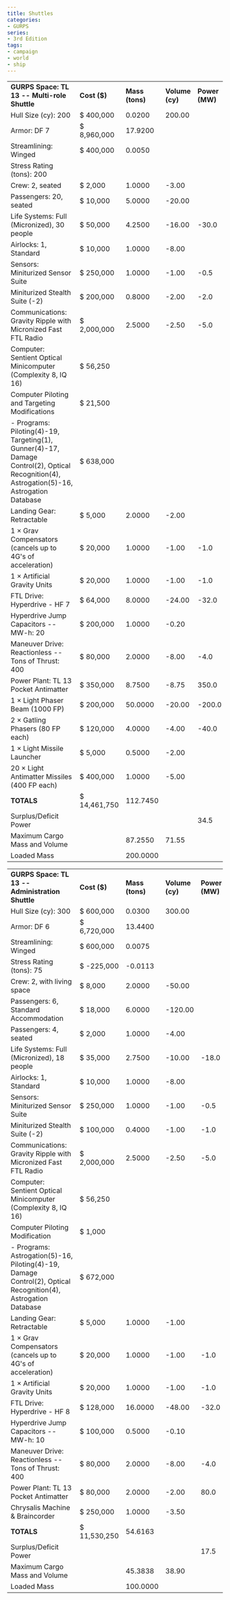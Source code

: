 ```yaml
---
title: Shuttles
categories:
- GURPS
series:
- 3rd Edition
tags:
- campaign
- world
- ship
---
```


|                                                                                                                                             |              |                 |                 |                |
|---------------------------------------------------------------------------------------------------------------------------------------------|--------------|-----------------|-----------------|----------------|
| **GURPS Space: TL 13 -- Multi-role Shuttle**                                                                                                | **Cost ($)** | **Mass (tons)** | **Volume (cy)** | **Power (MW)** |
| Hull Size (cy): 200                                                                                                                         | $ 400,000    | 0.0200          | 200.00          |                |
| Armor: DF 7                                                                                                                                 | $ 8,960,000  | 17.9200         |                 |                |
| Streamlining: Winged                                                                                                                        | $ 400,000    | 0.0050          |                 |                |
| Stress Rating (tons): 200                                                                                                                   |              |                 |                 |                |
| Crew: 2, seated                                                                                                                             | $ 2,000      | 1.0000          | -3.00           |                |
| Passengers: 20, seated                                                                                                                      | $ 10,000     | 5.0000          | -20.00          |                |
| Life Systems: Full (Micronized), 30 people                                                                                                  | $ 50,000     | 4.2500          | -16.00          | -30.0          |
| Airlocks: 1, Standard                                                                                                                       | $ 10,000     | 1.0000          | -8.00           |                |
| Sensors: Miniturized Sensor Suite                                                                                                           | $ 250,000    | 1.0000          | -1.00           | -0.5           |
| Miniturized Stealth Suite (-2)                                                                                                              | $ 200,000    | 0.8000          | -2.00           | -2.0           |
| Communications: Gravity Ripple with Micronized Fast FTL Radio                                                                               | $ 2,000,000  | 2.5000          | -2.50           | -5.0           |
| Computer: Sentient Optical Minicomputer (Complexity 8, IQ 16)                                                                               | $ 56,250     |                 |                 |                |
| Computer Piloting and Targeting Modifications                                                                                               | $ 21,500     |                 |                 |                |
| \- Programs: Piloting(4)-19, Targeting(1), Gunner(4)-17, Damage Control(2), Optical Recognition(4), Astrogation(5)-16, Astrogation Database | $ 638,000    |                 |                 |                |
| Landing Gear: Retractable                                                                                                                   | $ 5,000      | 2.0000          | -2.00           |                |
| 1 × Grav Compensators (cancels up to 4G's of acceleration)                                                                                  | $ 20,000     | 1.0000          | -1.00           | -1.0           |
| 1 × Artificial Gravity Units                                                                                                                | $ 20,000     | 1.0000          | -1.00           | -1.0           |
| FTL Drive: Hyperdrive - HF 7                                                                                                                | $ 64,000     | 8.0000          | -24.00          | -32.0          |
| Hyperdrive Jump Capacitors -- MW-h: 20                                                                                                      | $ 200,000    | 1.0000          | -0.20           |                |
| Maneuver Drive: Reactionless -- Tons of Thrust: 400                                                                                         | $ 80,000     | 2.0000          | -8.00           | -4.0           |
| Power Plant: TL 13 Pocket Antimatter                                                                                                        | $ 350,000    | 8.7500          | -8.75           | 350.0          |
| 1 × Light Phaser Beam (1000 FP)                                                                                                             | $ 200,000    | 50.0000         | -20.00          | -200.0         |
| 2 × Gatling Phasers (80 FP each)                                                                                                            | $ 120,000    | 4.0000          | -4.00           | -40.0          |
| 1 × Light Missile Launcher                                                                                                                  | $ 5,000      | 0.5000          | -2.00           |                |
| 20 × Light Antimatter Missiles (400 FP each)                                                                                                | $ 400,000    | 1.0000          | -5.00           |                |
| **TOTALS**                                                                                                                                  | $ 14,461,750 | 112.7450        |                 |                |
| Surplus/Deficit Power                                                                                                                       |              |                 |                 | 34.5           |
| Maximum Cargo Mass and Volume                                                                                                               |              | 87.2550         | 71.55           |                |
| Loaded Mass                                                                                                                                 |              | 200.0000        |                 |                |

|                                                                                                                 |              |                 |                 |                |
|-----------------------------------------------------------------------------------------------------------------|--------------|-----------------|-----------------|----------------|
| **GURPS Space: TL 13 -- Administration Shuttle**                                                                | **Cost ($)** | **Mass (tons)** | **Volume (cy)** | **Power (MW)** |
| Hull Size (cy): 300                                                                                             | $ 600,000    | 0.0300          | 300.00          |                |
| Armor: DF 6                                                                                                     | $ 6,720,000  | 13.4400         |                 |                |
| Streamlining: Winged                                                                                            | $ 600,000    | 0.0075          |                 |                |
| Stress Rating (tons): 75                                                                                        | $ -225,000   | -0.0113         |                 |                |
| Crew: 2, with living space                                                                                      | $ 8,000      | 2.0000          | -50.00          |                |
| Passengers: 6, Standard Accommodation                                                                           | $ 18,000     | 6.0000          | -120.00         |                |
| Passengers: 4, seated                                                                                           | $ 2,000      | 1.0000          | -4.00           |                |
| Life Systems: Full (Micronized), 18 people                                                                      | $ 35,000     | 2.7500          | -10.00          | -18.0          |
| Airlocks: 1, Standard                                                                                           | $ 10,000     | 1.0000          | -8.00           |                |
| Sensors: Miniturized Sensor Suite                                                                               | $ 250,000    | 1.0000          | -1.00           | -0.5           |
| Miniturized Stealth Suite (-2)                                                                                  | $ 100,000    | 0.4000          | -1.00           | -1.0           |
| Communications: Gravity Ripple with Micronized Fast FTL Radio                                                   | $ 2,000,000  | 2.5000          | -2.50           | -5.0           |
| Computer: Sentient Optical Minicomputer (Complexity 8, IQ 16)                                                   | $ 56,250     |                 |                 |                |
| Computer Piloting Modification                                                                                  | $ 1,000      |                 |                 |                |
| \- Programs: Astrogation(5)-16, Piloting(4)-19, Damage Control(2), Optical Recognition(4), Astrogation Database | $ 672,000    |                 |                 |                |
| Landing Gear: Retractable                                                                                       | $ 5,000      | 1.0000          | -1.00           |                |
| 1 × Grav Compensators (cancels up to 4G's of acceleration)                                                      | $ 20,000     | 1.0000          | -1.00           | -1.0           |
| 1 × Artificial Gravity Units                                                                                    | $ 20,000     | 1.0000          | -1.00           | -1.0           |
| FTL Drive: Hyperdrive - HF 8                                                                                    | $ 128,000    | 16.0000         | -48.00          | -32.0          |
| Hyperdrive Jump Capacitors -- MW-h: 10                                                                          | $ 100,000    | 0.5000          | -0.10           |                |
| Maneuver Drive: Reactionless -- Tons of Thrust: 400                                                             | $ 80,000     | 2.0000          | -8.00           | -4.0           |
| Power Plant: TL 13 Pocket Antimatter                                                                            | $ 80,000     | 2.0000          | -2.00           | 80.0           |
| Chrysalis Machine & Braincorder                                                                                 | $ 250,000    | 1.0000          | -3.50           |                |
| **TOTALS**                                                                                                      | $ 11,530,250 | 54.6163         |                 |                |
| Surplus/Deficit Power                                                                                           |              |                 |                 | 17.5           |
| Maximum Cargo Mass and Volume                                                                                   |              | 45.3838         | 38.90           |                |
| Loaded Mass                                                                                                     |              | 100.0000        |                 |                |
